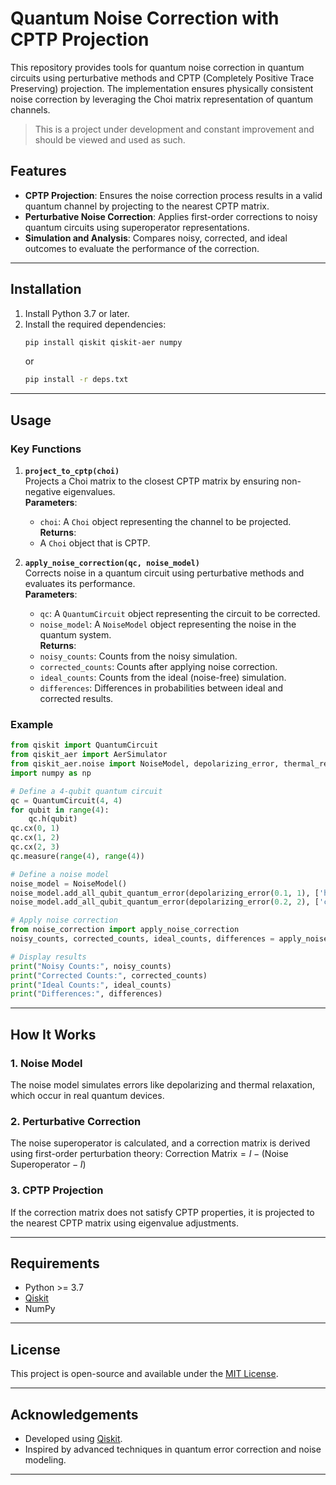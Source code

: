# Quantum Noise Correction with CPTP Projection

This repository provides tools for quantum noise correction in quantum circuits using perturbative methods and CPTP (Completely Positive Trace Preserving) projection. The implementation ensures physically consistent noise correction by leveraging the Choi matrix representation of quantum channels.

>This is a project under development and constant improvement and should be viewed and used as such.

## Features

- **CPTP Projection**: Ensures the noise correction process results in a valid quantum channel by projecting to the nearest CPTP matrix.
- **Perturbative Noise Correction**: Applies first-order corrections to noisy quantum circuits using superoperator representations.
- **Simulation and Analysis**: Compares noisy, corrected, and ideal outcomes to evaluate the performance of the correction.

---

## Installation

1. Install Python 3.7 or later.
2. Install the required dependencies:
   ```bash
   pip install qiskit qiskit-aer numpy
   ```
   or
   ```bash
   pip install -r deps.txt
   ```

---

## Usage

### Key Functions

1. **`project_to_cptp(choi)`**  
   Projects a Choi matrix to the closest CPTP matrix by ensuring non-negative eigenvalues.  
   **Parameters**:  
   - `choi`: A `Choi` object representing the channel to be projected.  
   **Returns**:  
   - A `Choi` object that is CPTP.

2. **`apply_noise_correction(qc, noise_model)`**  
   Corrects noise in a quantum circuit using perturbative methods and evaluates its performance.  
   **Parameters**:  
   - `qc`: A `QuantumCircuit` object representing the circuit to be corrected.  
   - `noise_model`: A `NoiseModel` object representing the noise in the quantum system.  
   **Returns**:  
   - `noisy_counts`: Counts from the noisy simulation.  
   - `corrected_counts`: Counts after applying noise correction.  
   - `ideal_counts`: Counts from the ideal (noise-free) simulation.  
   - `differences`: Differences in probabilities between ideal and corrected results.

### Example

```python
from qiskit import QuantumCircuit
from qiskit_aer import AerSimulator
from qiskit_aer.noise import NoiseModel, depolarizing_error, thermal_relaxation_error
import numpy as np

# Define a 4-qubit quantum circuit
qc = QuantumCircuit(4, 4)
for qubit in range(4):
    qc.h(qubit)
qc.cx(0, 1)
qc.cx(1, 2)
qc.cx(2, 3)
qc.measure(range(4), range(4))

# Define a noise model
noise_model = NoiseModel()
noise_model.add_all_qubit_quantum_error(depolarizing_error(0.1, 1), ['h'])
noise_model.add_all_qubit_quantum_error(depolarizing_error(0.2, 2), ['cx'])

# Apply noise correction
from noise_correction import apply_noise_correction
noisy_counts, corrected_counts, ideal_counts, differences = apply_noise_correction(qc, noise_model)

# Display results
print("Noisy Counts:", noisy_counts)
print("Corrected Counts:", corrected_counts)
print("Ideal Counts:", ideal_counts)
print("Differences:", differences)
```

---

## How It Works

### 1. Noise Model
The noise model simulates errors like depolarizing and thermal relaxation, which occur in real quantum devices.

### 2. Perturbative Correction
The noise superoperator is calculated, and a correction matrix is derived using first-order perturbation theory:
$\text{Correction Matrix} = I - (\text{Noise Superoperator} - I)$

### 3. CPTP Projection
If the correction matrix does not satisfy CPTP properties, it is projected to the nearest CPTP matrix using eigenvalue adjustments.

---

## Requirements

- Python >= 3.7
- [Qiskit](https://qiskit.org/)
- NumPy

---

## License

This project is open-source and available under the [MIT License](LICENSE).

---

## Acknowledgements

- Developed using [Qiskit](https://qiskit.org/).
- Inspired by advanced techniques in quantum error correction and noise modeling.

---
